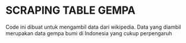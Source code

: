 <h1>SCRAPING TABLE GEMPA</h1>

<p>Code ini dibuat untuk mengambil data dari wikipedia. Data yang diambil merupakan data gempa bumi di Indonesia yang cukup perpengaruh</p>
